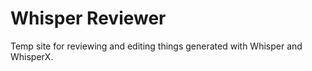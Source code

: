 # Whisper Reviewer

Temp site for reviewing and editing things generated with Whisper and WhisperX.
